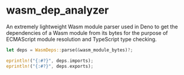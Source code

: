 # wasm_dep_analyzer

An extremely lightweight Wasm module parser used in Deno to get the dependencies of a Wasm module from its bytes for the purpose of ECMAScript module resolution and TypeScript type checking.

```rs
let deps = WasmDeps::parse(&wasm_module_bytes)?;

eprintln!("{:#?}", deps.imports);
eprintln!("{:#?}", deps.exports);
```
